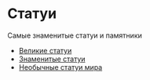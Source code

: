 # Статуи

Самые знаменитые статуи и памятники

* [Великие статуи](./Великие%20статуи/index.md)
* [Знаменитые статуи](./Знаменитые%20статуи/index.md)
* [Необычные статуи мира](./Необычные%20статуи%20мира/index.md)
